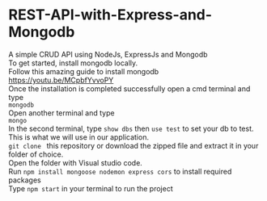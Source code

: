 # REST-API-with-Express-and-Mongodb
A simple CRUD API using NodeJs, ExpressJs and Mongodb\
To get started, install mongodb locally.\
Follow this amazing guide to install mongodb
https://youtu.be/MCpbfYvvoPY \
Once the installation is completed successfully open a cmd terminal and type \
`mongodb` \
Open another terminal and type \
`mongo` \
In the second terminal, type `show dbs` then `use test` to set your db to test. This is what we will use in our application. \
`git clone ` this repository or download the zipped file and extract it in your folder of choice. \
Open the folder with Visual studio code. \
Run `npm install mongoose nodemon express cors` to install required packages\
Type `npm start` in your terminal to run the project

